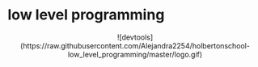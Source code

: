 # low level programming
<p align="center">
![devtools](https://raw.githubusercontent.com/Alejandra2254/holbertonschool-low_level_programming/master/logo.gif)
 </p>
